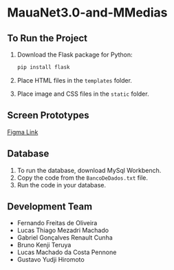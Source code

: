 # MauaNet3.0-and-MMedias

## To Run the Project

1. Download the Flask package for Python:

    ```bash
    pip install flask
    ```

2. Place HTML files in the `templates` folder.
3. Place image and CSS files in the `static` folder.

## Screen Prototypes

[Figma Link](https://www.figma.com/file/dg7iz5vsfisnCts2MVkxGi/Untitled?type=design&node-id=8-33&t=rHGeLA4N3TakRjfx-0)

## Database

1. To run the database, download MySql Workbench.
2. Copy the code from the `BancoDeDados.txt` file.
3. Run the code in your database.

## Development Team

- Fernando Freitas de Oliveira
- Lucas Thiago Mezadri Machado
- Gabriel Gonçalves Renault Cunha
- Bruno Kenji Teruya
- Lucas Machado da Costa Pennone
- Gustavo Yudji Hiromoto
